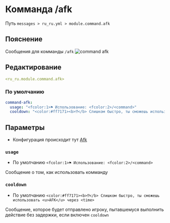 # Комманда /afk
Путь `messages > ru_ru.yml > module.command.afk`

## Пояснение
Сообщения для комманды `/afk`
![command afk](/afkglobalmessage.png)

## Редактирование
```yaml
<ru_ru.module.command.afk>
```

### По умолчанию
```yaml
command-afk:
  usage: "<fcolor:1>⚑ Использование: <fcolor:2>/<command>"
  cooldown: "<color:#ff7171><b>⁉</b> Слишком быстро, ты сможешь использовать <u>AFK</u> через <time>"
```

## Параметры

- Конфигурация происходит тут [Afk](/ru/config/module/command/command-afk/)

### `usage`
- По умолчанию `<fcolor:1>⚑ Использование: <fcolor:2>/<command>`

Сообщение о том, как использовать комманду

### `cooldown`
- По умолчанию `<color:#ff7171><b>⁉</b> Слишком быстро, ты сможешь использовать <u>AFK</u> через <time>`

Сообщение, которое будет отправлено игроку, пытавшемуся выполнить действие без задержки, если включен `cooldown`

